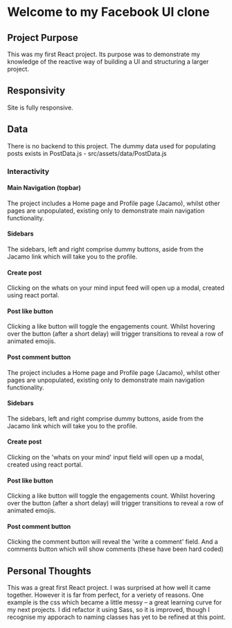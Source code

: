 # Welcome to my Facebook UI clone

## Project Purpose

This was my first React project. Its purpose was to demonstrate my knowledge of the reactive way of building a UI and structuring a larger project.

## Responsivity

Site is fully responsive.

## Data

There is no backend to this project. The dummy data used for populating posts exists in PostData.js - src/assets/data/PostData.js

### Interactivity

#### Main Navigation (topbar)

The project includes a Home page and Profile page (Jacamo), whilst other pages are unpopulated, existing only to demonstrate main navigation functionality.

#### Sidebars

The sidebars, left and right comprise dummy buttons, aside from the Jacamo link which will take you to the profile.

#### Create post

Clicking on the whats on your mind input feed will open up a modal, created using react portal.

#### Post like button

Clicking a like button will toggle the engagements count. Whilst hovering over the button (after a short delay) will trigger transitions to reveal a row of animated emojis.

#### Post comment button

The project includes a Home page and Profile page (Jacamo), whilst other pages are unpopulated, existing only to demonstrate main navigation functionality.

#### Sidebars

The sidebars, left and right comprise dummy buttons, aside from the Jacamo link which will take you to the profile.

#### Create post

Clicking on the 'whats on your mind' input field will open up a modal, created using react portal.

#### Post like button

Clicking a like button will toggle the engagements count. Whilst hovering over the button (after a short delay) will trigger transitions to reveal a row of animated emojis.

#### Post comment button

Clicking the comment button will reveal the 'write a comment' field. And a comments button which will show comments (these have been hard coded)

## Personal Thoughts

This was a great first React project. I was surprised at how well it came together. However it is far from perfect, for a veriety of reasons. One example is the css which became a little messy – a great learning curve for my next projects. I did refactor it using Sass, so it is improved, though I recognise my apporach to naming classes has yet to be refined at this point.
